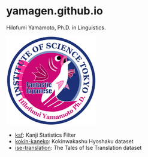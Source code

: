 # yamagen.github.io

Hilofumi Yamamoto, Ph.D. in Linguistics.

<img src="githubicon01.svg" alt="yamagen" width="240" />

- [ksf](https://github.com/yamagen/ksf/): Kanji Statistics Filter
- [kokin-kaneko](https://github.com/yamagen/kokin-kaneko/): Kokinwakashu Hyoshaku dataset
- [ise-translation](https://github.com/yamagen/ise-translation/): The Tales of Ise Translation dataset
